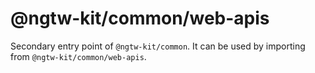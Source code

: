 # @ngtw-kit/common/web-apis

Secondary entry point of `@ngtw-kit/common`. It can be used by importing from `@ngtw-kit/common/web-apis`.
